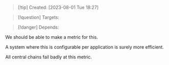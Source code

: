 
>[!tip] Created: [2023-08-01 Tue 18:27]

>[!question] Targets: 

>[!danger] Depends: 

We should be able to make a metric for this.

A system where this is configurable per application is surely more efficient.

All central chains fail badly at this metric.